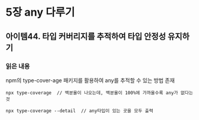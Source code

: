 # 5장 any 다루기

## 아이템44. 타입 커버리지를 추적하여 타입 안정성 유지하기

### 읽은 내용

npm의 type-cover-age 패키지를 활용하여 any를 추적할 수 있는 방법 존재

```
npx type-coverage  // 백분율이 나오는데, 백분율이 100%에 가까울수록 any가 없다는것
```

```
npx type-coverage --detail  // any타입이 있는 곳을 모두 출력
```
